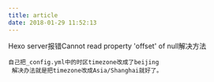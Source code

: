 ```yaml
---
title: article
date: 2018-01-29 11:52:13
---
```

Hexo server报错Cannot read property 'offset' of null解决方法
~~~
自己把_config.yml中的时区timezone改成了beijing
 解决办法就是把timezone改成Asia/Shanghai就好了。
~~~